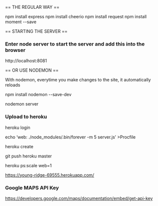 == THE REGULAR WAY ==


npm install express
npm install cheerio
npm install request
npm install moment --save

== STARTING THE SERVER ==

### Enter node server to start the server and add this into the browser

http://localhost:8081


== OR USE NODEMON ==

With nodemon, everytime you make changes to the site, it automatically reloads

npm install nodemon --save-dev

nodemon server


### Upload to heroku

heroku login


echo ‘web: ./node_modules/.bin/forever -m 5 server.js’ >Procfile


heroku create

git push heroku master


heroku ps:scale web=1

https://young-ridge-69555.herokuapp.com/


### Google MAPS API Key

https://developers.google.com/maps/documentation/embed/get-api-key
